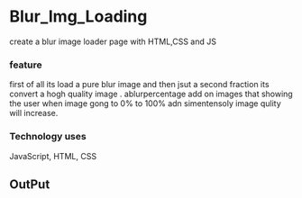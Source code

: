 # Blur_Img_Loading

create a blur image loader page with HTML,CSS and JS



### feature
first of all its load a pure blur image and then jsut a second fraction its convert a hogh quality image .
ablurpercentage add on images that showing the user when image gong to 0% to 100% adn simentensoly image qulity will increase.

### Technology uses
JavaScript,
HTML,
CSS


## OutPut
